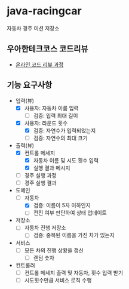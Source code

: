 # java-racingcar

자동차 경주 미션 저장소

## 우아한테크코스 코드리뷰

- [온라인 코드 리뷰 과정](https://github.com/woowacourse/woowacourse-docs/blob/master/maincourse/README.md)
  
## 기능 요구사항
- 입력(뷰)
    - [X] 사용자: 자동차 이름 입력
      - [ ] 검증: 입력 최대 길이
    - [X] 사용자: 라운드 횟수
      - [X] 검증: 자연수가 입력되었는지
      - [ ] 검증: 자연수의 최대 크기

- 출력(뷰)
    - [X] 컨트롤 메세지
        - [X] 자동차 이름 및 시도 횟수 입력
        - [X] 실행 결과 메시지
    - [ ] 경주 실행 과정
    - [ ] 경주 실행 결과

- 도메인
    - [ ] 자동차
      - [X] 검증: 이름이 5자 이하인지
      - [ ] 전진 여부 판단하여 상태 업데이트

- 저장소
    - [ ] 자동차 진행 저장소
      - [ ] 검증: 중복된 이름을 가진 차가 있는지

- 서비스
    - [ ] 모든 차의 진행 상황을 갱신
        - [ ] 랜덤 숫자

- 컨트롤러
    - [ ] 컨트롤 메세지 출력 및 자동차, 횟수 입력 받기 
    - [ ] 시도횟수만큼 서비스 로직 수행
